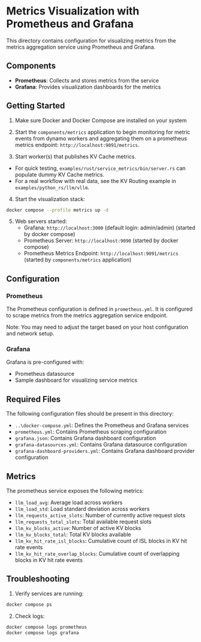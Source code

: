 # Metrics Visualization with Prometheus and Grafana

This directory contains configuration for visualizing metrics from the metrics aggregation service using Prometheus and Grafana.

## Components

- **Prometheus**: Collects and stores metrics from the service
- **Grafana**: Provides visualization dashboards for the metrics

## Getting Started

1. Make sure Docker and Docker Compose are installed on your system

2. Start the `components/metrics` application to begin monitoring for metric events from dynamo workers
   and aggregating them on a prometheus metrics endpoint: `http://localhost:9091/metrics`.

3. Start worker(s) that publishes KV Cache metrics.
  - For quick testing, `examples/rust/service_metrics/bin/server.rs` can populate dummy KV Cache metrics.
  - For a real workflow with real data, see the KV Routing example in `examples/python_rs/llm/vllm`.

4. Start the visualization stack:

  ```bash
  docker compose --profile metrics up -d
  ```

5. Web servers started:
   - Grafana: `http://localhost:3000` (default login: admin/admin) (started by docker compose)
   - Prometheus Server: `http://localhost:9090` (started by docker compose)
   - Prometheus Metrics Endpoint: `http://localhost:9091/metrics` (started by `components/metrics` application)

## Configuration

### Prometheus

The Prometheus configuration is defined in `prometheus.yml`. It is configured to scrape metrics from the metrics aggregation service endpoint.

Note: You may need to adjust the target based on your host configuration and network setup.

### Grafana

Grafana is pre-configured with:
- Prometheus datasource
- Sample dashboard for visualizing service metrics

## Required Files

The following configuration files should be present in this directory:
- `..\docker-compose.yml`: Defines the Prometheus and Grafana services
- `prometheus.yml`: Contains Prometheus scraping configuration
- `grafana.json`: Contains Grafana dashboard configuration
- `grafana-datasources.yml`: Contains Grafana datasource configuration
- `grafana-dashboard-providers.yml`: Contains Grafana dashboard provider configuration

## Metrics

The prometheus service exposes the following metrics:
- `llm_load_avg`: Average load across workers
- `llm_load_std`: Load standard deviation across workers
- `llm_requests_active_slots`: Number of currently active request slots
- `llm_requests_total_slots`: Total available request slots
- `llm_kv_blocks_active`: Number of active KV blocks
- `llm_kv_blocks_total`: Total KV blocks available
- `llm_kv_hit_rate_isl_blocks`: Cumulative count of ISL blocks in KV hit rate events
- `llm_kv_hit_rate_overlap_blocks`: Cumulative count of overlapping blocks in KV hit rate events

## Troubleshooting

1. Verify services are running:
  ```bash
  docker compose ps
  ```

2. Check logs:
  ```bash
  docker compose logs prometheus
  docker compose logs grafana
  ```

